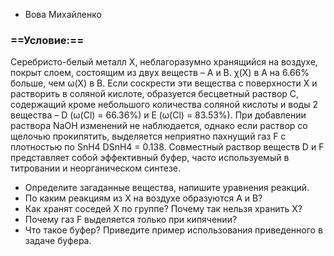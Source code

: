 - Вова Михайленко
### ==Условие:==
Серебристо-белый металл Х, неблагоразумно хранящийся на
воздухе, покрыт слоем, состоящим из двух веществ – А и В. χ(X)
в А на 6.66% больше, чем ω(Х) в В. Если соскрести эти вещества
с поверхности Х и растворить в соляной кислоте, образуется
бесцветный раствор C, содержащий кроме небольшого
количества соляной кислоты и воды 2 вещества – D (ω(Cl) =
66.36%) и Е (ω(Cl) = 83.53%). При добавлении раствора NaOH
изменений не наблюдается, однако если раствор со щелочью
прокипятить, выделяется неприятно пахнущий газ F с
плотностью по SnH4 DSnH4 = 0.138. Совместный раствор веществ D и F представляет собой эффективный буфер, часто
используемый в титровании и неорганическом синтезе.
- Определите загаданные вещества, напишите уравнения реакций.
- По каким реакциям из Х на воздухе образуются А и В?
- Как хранят соседей Х по группе? Почему так нельзя хранить Х?
- Почему газ F выделяется только при кипячении?
- Что такое буфер? Приведите пример использования приведенного в задаче буфера.
